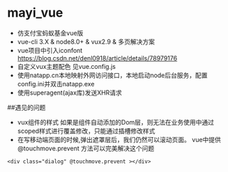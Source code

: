 # mayi_vue
- 仿支付宝蚂蚁基金vue版
- vue-cli 3.X & node8.0+ & vux2.9 & 多页解决方案
- vue项目中引入iconfont https://blog.csdn.net/denl0918/article/details/78979176
- 自定义vux主题配色 见vue.config.js
- 使用natapp.cn本地映射外网访问接口，本地启动node后台服务，配置config.ini并双击natapp.exe
- 使用superagent(ajax库)发送XHR请求

##遇见的问题
- vux组件的样式 如果是组件自动添加的Dom层，则无法在业务使用中通过scoped样式进行覆盖修改，只能通过插槽修改样式
- 在写移动端页面的时候,弹出遮罩层后，我们仍然可以滚动页面。 vue中提供 @touchmove.prevent 方法可以完美解决这个问题

`<div class="dialog" @touchmove.prevent ></div>`
